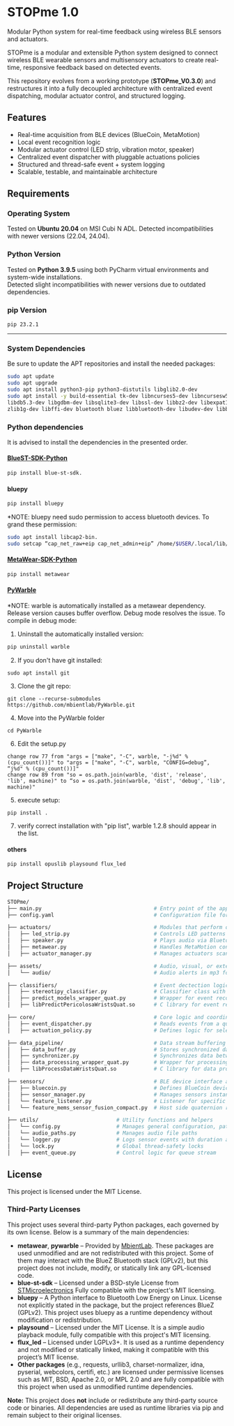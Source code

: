 # STOPme 1.0
Modular Python system for real-time feedback using wireless BLE sensors and actuators.

STOPme is a modular and extensible Python system designed to connect wireless BLE wearable sensors and multisensory actuators to create real-time, responsive feedback based on detected events.

This repository evolves from a working prototype (**STOPme_V0.3.0**) and restructures it into a fully decoupled architecture with centralized event dispatching, modular actuator control, and structured logging.

## Features
- Real-time acquisition from BLE devices (BlueCoin, MetaMotion)
- Local event recognition logic
- Modular actuator control (LED strip, vibration motor, speaker)
- Centralized event dispatcher with pluggable actuations policies
- Structured and thread-safe event + system logging
- Scalable, testable, and maintainable architecture

## Requirements

### Operating System

Tested on **Ubuntu 20.04** on MSI Cubi N ADL. Detected incompatibilities with newer versions (22.04, 24.04).

### Python Version

Tested on **Python 3.9.5** using both PyCharm virtual environments and system-wide installations.  
Detected slight incompatibilities with newer versions due to outdated dependencies.

### pip Version

`pip 23.2.1`

---

### System Dependencies

Be sure to update the APT repositories and install the needed packages:

```bash
sudo apt update
sudo apt upgrade
sudo apt install python3-pip python3-distutils libglib2.0-dev
sudo apt install -y build-essential tk-dev libncurses5-dev libncursesw5-dev libreadline6-dev \
libdb5.3-dev libgdbm-dev libsqlite3-dev libssl-dev libbz2-dev libexpat1-dev liblzma-dev \
zlib1g-dev libffi-dev bluetooth bluez libbluetooth-dev libudev-dev libboost-all-dev
```

### Python dependencies
It is advised to install the dependencies in the presented order.
#### [BlueST-SDK-Python](https://github.com/STMicroelectronics/BlueSTSDK_Python)
```bash
pip install blue-st-sdk.
```

#### bluepy
```bash
pip install bluepy
```
*NOTE: bluepy need sudo permission to access bluetooth devices. To grand these permission:
```bash
sudo apt install libcap2-bin.
sudo setcap “cap_net_raw+eip cap_net_admin+eip” /home/$USER/.local/lib/python3.9/site-packages/bluepy/bluepy-helper.
```

#### [MetaWear-SDK-Python](https://github.com/mbientlab/MetaWear-SDK-Python/tree/master)
```bash
pip install metawear
```

#### [PyWarble](https://github.com/mbientlab/PyWarble)
*NOTE: warble is automatically installed as a metawear dependency. Release version causes buffer overflow. Debug mode resolves the issue.
To compile in debug mode:
1) Uninstall the automatically installed version:
```bash
pip uninstall warble
```
2) If you don't have git installed:
```
sudo apt install git
```
3) Clone the git repo:
```
git clone --recurse-submodules https://github.com/mbientlab/PyWarble.git
```
4) Move into the PyWarble folder
```
cd PyWarble
```
6) Edit the setup.py
```
change row 77 from "args = ["make", "-C", warble, "-j%d" % (cpu_count())]" to "args = ["make", "-C", warble, "CONFIG=debug”, “j%d" % (cpu_count())]"
change row 89 from "so = os.path.join(warble, 'dist', 'release', 'lib', machine)" to “so = os.path.join(warble, 'dist', 'debug', 'lib', machine)"
```
5) execute setup:
```
pip install .
```
7) verify correct installation with "pip list", warble 1.2.8 should appear in the list.

#### others
```bash
pip install opuslib playsound flux_led
```


## Project Structure
```bash
STOPme/
├── main.py                                    # Entry point of the application
├── config.yaml                                # Configuration file for devices, buffers and logging details

├── actuators/                                 # Modules that perform output actions
│   ├── led_strip.py                           # Controls LED patterns
│   ├── speaker.py                             # Plays audio via Bluetooth speaker ESP Muse Luxe
│   ├── metawear.py                            # Handles MetaMotion connection and vibration
│   ├── actuator_manager.py                    # Manages actuators scans, connections and activation

├── assets/                                    # Audio, visual, or external resources
│   └── audio/                                 # Audio alerts in mp3 format

├── classifiers/                               # Event dectection logic
│   ├── stereotipy_classifier.py               # Classifier class with logging logic
│   ├── predict_models_wrapper_quat.py         # Wrapper for event recognition library
│   ├── libPredictPericolosaWristsQuat.so      # C library for event recognition (FineTree classifier)

├── core/                                      # Core logic and coordination
│   ├── event_dispatcher.py                    # Reads events from a queue and routes them to actuators
│   ├── actuation_policy.py                    # Defines logic for selecting which actuators to trigger

├── data_pipeline/                             # Data stream buffering and processing 
│   ├── data_buffer.py                         # Stores synchronized data in a sliding window buffer ready for processing
│   ├── synchronizer.py                        # Synchronizes data between two separate stream
│   ├── data_processing_wrapper_quat.py        # Wrapper for processing library
│   ├── libProcessDataWristsQuat.so            # C library for data processing

├── sensors/                                   # BLE device interface and data acquisition
│   ├── bluecoin.py                            # Defines BlueCoin device connections 
│   ├── sensor_manager.py                      # Manages sensors instances and data stream
│   └── feature_listener.py                    # Listener for specific features (accelerometer, gyroscope and quaternions)
│   └── feature_mems_sensor_fusion_compact.py  # Host side quaternion reconstruction logic

├── utils/                         # Utility functions and helpers
│   └── config.py                  # Manages general configuration, paths and timeouts, from config.yaml
│   └── audio_paths.py             # Manages audio file paths
│   └── logger.py                  # Logs sensor events with duration and actuation, and system events
│   └── lock.py                    # Global thread-safety locks
│   ├── event_queue.py             # Control logic for queue stream
```

## License

This project is licensed under the MIT License.

### Third-Party Licenses

This project uses several third-party Python packages, each governed by its own license. Below is a summary of the main dependencies:

- **metawear**, **pywarble** – Provided by [MbientLab](https://www.mbientlab.com). These packages are used unmodified and are not redistributed with this project. Some of them may interact with the BlueZ Bluetooth stack (GPLv2), but this project does not include, modify, or statically link any GPL-licensed code.
- **blue-st-sdk** – Licensed under a BSD-style License from [STMicroelectronics](https://www.st.com/content/st_com/en.html) Fully compatible with the project's MIT licensing.
- **bluepy** – A Python interface to Bluetooth Low Energy on Linux. License not explicitly stated in the package, but the project references BlueZ (GPLv2). This project uses bluepy as a runtime dependency without modification or redistribution.
- **playsound** – Licensed under the MIT License. It is a simple audio playback module, fully compatible with this project's MIT licensing.
- **flux_led** – Licensed under LGPLv3+. It is used as a runtime dependency and not modified or statically linked, making it compatible with this project’s MIT license.
- **Other packages** (e.g., requests, urllib3, charset-normalizer, idna, pyserial, webcolors, certifi, etc.) are licensed under permissive licenses such as MIT, BSD, Apache 2.0, or MPL 2.0 and are fully compatible with this project when used as unmodified runtime dependencies.

**Note:** This project does **not** include or redistribute any third-party source code or binaries. All dependencies are used as runtime libraries via pip and remain subject to their original licenses.
